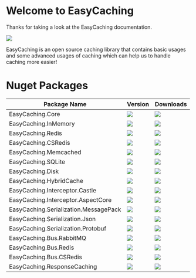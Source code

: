 # Welcome to EasyCaching

Thanks for taking a look at the EasyCaching documentation. 

![](https://raw.githubusercontent.com/dotnetcore/EasyCaching/master/media/easycaching-icon.png)

EasyCaching is an open source caching library that contains basic usages and some advanced usages of caching which can help us to handle caching more easier!

# Nuget Packages

| Package Name |  Version | Downloads
|--------------|  ------- | ----
| EasyCaching.Core | ![](https://img.shields.io/nuget/v/EasyCaching.Core.svg) | ![](https://img.shields.io/nuget/dt/EasyCaching.Core.svg)
| EasyCaching.InMemory | ![](https://img.shields.io/nuget/v/EasyCaching.InMemory.svg) | ![](https://img.shields.io/nuget/dt/EasyCaching.InMemory.svg)
| EasyCaching.Redis | ![](https://img.shields.io/nuget/v/EasyCaching.Redis.svg) | ![](https://img.shields.io/nuget/dt/EasyCaching.Redis.svg)
| EasyCaching.CSRedis  | ![](https://img.shields.io/nuget/v/EasyCaching.CSRedis.svg) | ![](https://img.shields.io/nuget/dt/EasyCaching.CSRedis.svg)
| EasyCaching.Memcached | ![](https://img.shields.io/nuget/v/EasyCaching.Memcached.svg) | ![](https://img.shields.io/nuget/dt/EasyCaching.Memcached.svg)
| EasyCaching.SQLite | ![](https://img.shields.io/nuget/v/EasyCaching.SQLite.svg) | ![](https://img.shields.io/nuget/dt/EasyCaching.SQLite.svg)
| EasyCaching.Disk | ![](https://img.shields.io/nuget/v/EasyCaching.Disk.svg) | ![](https://img.shields.io/nuget/dt/EasyCaching.Disk.svg)
| EasyCaching.HybridCache  | ![](https://img.shields.io/nuget/v/EasyCaching.HybridCache.svg) | ![](https://img.shields.io/nuget/dt/EasyCaching.HybridCache.svg)
| EasyCaching.Interceptor.Castle | ![](https://img.shields.io/nuget/v/EasyCaching.Interceptor.Castle.svg) | ![](https://img.shields.io/nuget/dt/EasyCaching.Interceptor.Castle.svg)
| EasyCaching.Interceptor.AspectCore | ![](https://img.shields.io/nuget/v/EasyCaching.Interceptor.AspectCore.svg) | ![](https://img.shields.io/nuget/dt/EasyCaching.Interceptor.AspectCore.svg)
| EasyCaching.Serialization.MessagePack | ![](https://img.shields.io/nuget/v/EasyCaching.Serialization.MessagePack.svg) | ![](https://img.shields.io/nuget/dt/EasyCaching.Serialization.MessagePack.svg)
| EasyCaching.Serialization.Json | ![](https://img.shields.io/nuget/v/EasyCaching.Serialization.Json.svg) | ![](https://img.shields.io/nuget/dt/EasyCaching.Serialization.Json.svg)
| EasyCaching.Serialization.Protobuf | ![](https://img.shields.io/nuget/v/EasyCaching.Serialization.Protobuf.svg) | ![](https://img.shields.io/nuget/dt/EasyCaching.Serialization.Protobuf.svg)
| EasyCaching.Bus.RabbitMQ | ![](https://img.shields.io/nuget/v/EasyCaching.Bus.RabbitMQ.svg) | ![](https://img.shields.io/nuget/dt/EasyCaching.Bus.RabbitMQ.svg)
| EasyCaching.Bus.Redis | ![](https://img.shields.io/nuget/v/EasyCaching.Bus.Redis.svg) | ![](https://img.shields.io/nuget/dt/EasyCaching.Bus.Redis.svg)
| EasyCaching.Bus.CSRedis | ![](https://img.shields.io/nuget/v/EasyCaching.Bus.CSRedis.svg) | ![](https://img.shields.io/nuget/dt/EasyCaching.Bus.CSRedis.svg)
| EasyCaching.ResponseCaching | ![](https://img.shields.io/nuget/v/EasyCaching.ResponseCaching.svg) | ![](https://img.shields.io/nuget/dt/EasyCaching.ResponseCaching.svg)
